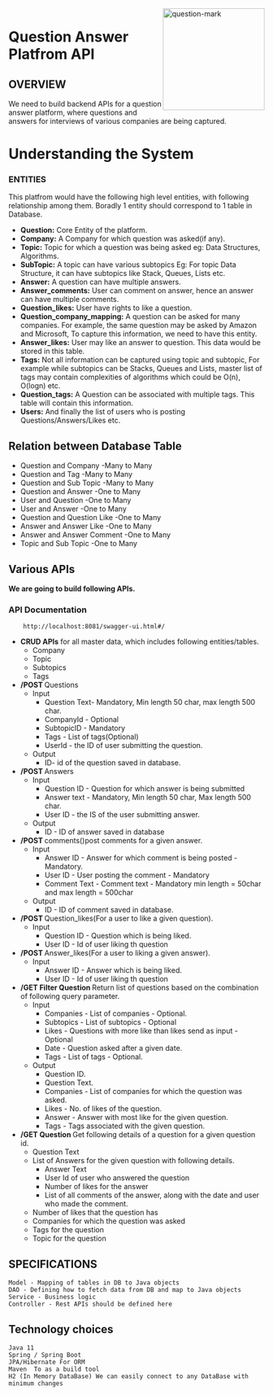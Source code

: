<img align= right width = 200 src="https://us.v-cdn.net/6031544/uploads/editor/ac/j3835e181avs.gif" alt = "question-mark"/>

<h1>Question Answer Platfrom API</h1>

## OVERVIEW
We need to build backend APIs for a question answer platform, where questions and answers for
interviews of various companies are being captured. 


<h1>Understanding the System</h1>

<h3>ENTITIES </h3>
<p>This platfrom would have the following high level entities, with following relationship among them. Boradly 1 entity should correspond to 1 table in Database. </p>
<ul>
  <li><strong>Question:</strong> Core Entity of the platform.</li>
  <li><strong>Company:</strong> A Company for which question was asked(if any).</li>
  <li><strong>Topic:</strong> Topic for which a question was being asked eg: Data Structures, Algorithms.</li>
  <li><strong>SubTopic:</strong> A topic can have various subtopics Eg: For topic Data Structure, it can have subtopics like Stack, Queues, Lists etc.</li>
  <li><strong>Answer:</strong> A question can have multiple answers.</li>
  <li><strong>Answer_comments:</strong> User can comment on answer, hence an answer can have multiple comments.</li>
  <li><strong>Question_likes:</strong> User have rights to like a question.</li>
  <li><strong>Question_company_mapping:</strong> A question can be asked for many companies. For example, the same question may be asked by Amazon and Microsoft, To capture this information, we need to have this entity.</li>
  <li><strong>Answer_likes:</strong> User may like an answer to question. This data would be stored in this table.</li>
  <li><strong>Tags:</strong> Not all information can be captured using topic and subtopic, For example while subtopics can be Stacks, Queues and Lists, master list of tags may contain complexities of algorithms which could be O(n), O(logn) etc.</li>
  <li><strong>Question_tags:</strong> A Question can be associated with multiple tags. This table will contain this information.</li>
  <li><strong>Users:</strong> And finally the list of users who is posting Questions/Answers/Likes etc.</li>
</ul>

## Relation between Database Table
 <ul>
      <li>Question and Company -Many to Many</li>
      <li>Question and Tag -Many to Many</li>
      <li>Question and Sub Topic -Many to Many</li>
      <li>Question and Answer -One to Many</li>
	  <li>User and Question -One to Many</li>
	  <li>User and Answer -One to Many</li>
      <li>Question and Question Like -One to Many</li>
      <li>Answer and Answer Like -One to Many</li>
      <li>Answer and Answer Comment -One to Many</li>
      <li>Topic  and Sub Topic -One to Many</li>
    </ul>

## Various APIs
<strong>We are going to build following APIs.</strong>

### API  Documentation
```
	http://localhost:8081/swagger-ui.html#/
```


<ul>
  <li><strong>CRUD APIs</strong> for all master data, which includes following entities/tables.
    <ul>
      <li>Company</li>
      <li>Topic</li>
      <li>Subtopics</li>
      <li>Tags</li>
    </ul>
  
  </li>

  <li><strong>/POST </strong>Questions
    <ul>
      <li>Input
        <ul>
          <li>Question Text- Mandatory, Min length 50 char, max length 500 char.</li>
          <li>CompanyId - Optional</li>
          <li>SubtopicID - Mandatory</li>
          <li>Tags - List of tags(Optional)</li>
          <li>UserId - the ID of user submitting the question.</li>
        </ul>
      </li>
      <li>Output
        <ul>
          <li>ID- id of the question saved in database.</li>
        </ul>
      </li>
    </ul>
  </li>

  <li><strong>/POST </strong>Answers
    <ul>
      <li>Input
        <ul>
          <li>Question ID - Question for which answer is being submitted</li>
          <li>Answer text - Mandatory, Min length 50 char, Max length 500 char.</li>
          <li>User ID - the IS of the user submitting answer.</li>
        </ul>
      </li>
      <li>Output
        <ul>
          <li>ID - ID of answer saved in database</li>
        </ul>
      </li>
    </ul>
  </li>

  <li><strong>/POST </strong>comments()post comments for a given answer.
    <ul>
      <li>Input
        <ul>
          <li>Answer ID - Answer for which comment is being posted - Mandatory.</li>
          <li>User ID - User posting the comment - Mandatory</li>
          <li>Comment Text - Comment text - Mandatory min length = 50char and max length = 500char</li>
        </ul>
      </li>
      <li>Output
        <ul>
          <li>ID - ID of comment saved in database.</li>
        </ul>
      </li>
    </ul>
  </li>
  
  <li><strong>/POST </strong>Question_likes(For a user to like a given question).
    <ul>
      <li>Input
        <ul>
          <li>Question ID - Question which is being liked.</li>
          <li>User ID - Id of user liking th question</li>
        </ul>
      </li>
    </ul>
  </li>
  
  <li><strong>/POST </strong>Answer_likes(For a user to liking a given answer).
    <ul>
      <li>Input
        <ul>
          <li>Answer ID - Answer which is being liked.</li>
          <li>User ID - Id of user liking th question</li>
        </ul>
      </li>
    </ul>
  </li>

  <li><strong>/GET Filter Question </strong>Return list of questions based on the combination of following query parameter.
    <ul>
      <li>Input
        <ul>
          <li>Companies - List of companies - Optional.</li>
          <li>Subtopics - List of subtopics - Optional</li>
          <li>Likes - Questions with more like than likes send as input - Optional</li>
          <li>Date - Question asked after a given date.</li>
          <li>Tags - List of tags - Optional.</li>
        </ul>
      </li>
      <li>Output
        <ul>
          <li>Question ID.</li>
          <li>Question Text.</li>
          <li>Companies - List of companies for which the question was asked.</li>
          <li>Likes - No. of likes of the question.</li>
          <li>Answer - Answer with most like for the given question.</li>
          <li>Tags - Tags associated with the given question.</li>
        </ul>
      </li>
    </ul>
  </li>

  <li><strong>/GET Question </strong>Get following details of a question for a given question id.
    <ul>
      <li>Question Text</li>
      <li>List of Answers for the given question with following details.
        <ul>
          <li>Answer Text</li>
          <li>User Id of user who answered the question</li>
          <li>Number of likes for the answer</li>
          <li>List of all comments of the answer, along with the date and user who made the comment.</li>
        </ul>
      </li>
      <li>Number of likes that the question has</li>
      <li>Companies for which the question was asked</li>
      <li>Tags for the question</li>
      <li>Topic for the question</li>
    </ul>
  </li>
</ul>

## SPECIFICATIONS

	Model - Mapping of tables in DB to Java objects
	DAO - Defining how to fetch data from DB and map to Java objects
	Service - Business logic
	Controller - Rest APIs should be defined here
	
	
## Technology choices

	Java 11 
	Spring / Spring Boot 
	JPA/Hibernate For ORM 
	Maven  To as a build tool
	H2 (In Memory DataBase) We can easily connect to any DataBase with minimum changes 

